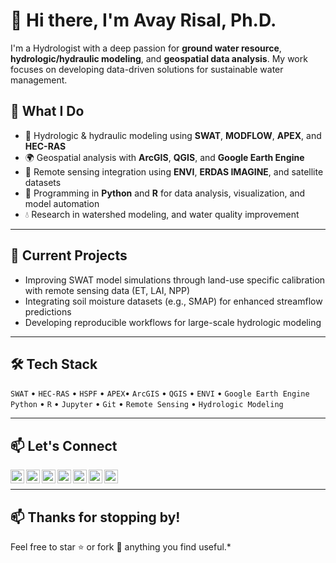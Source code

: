  # 👋 Hi there, I'm Avay Risal, Ph.D.

I'm a Hydrologist with a deep passion for **ground water resource**, **hydrologic/hydraulic modeling**, and **geospatial data analysis**. My work focuses on developing data-driven solutions for sustainable water management.


## 💼 What I Do
- 🧪 Hydrologic & hydraulic modeling using **SWAT**, **MODFLOW**, **APEX**, and **HEC-RAS**
- 🌍 Geospatial analysis with **ArcGIS**, **QGIS**, and **Google Earth Engine**
- 📡 Remote sensing integration using **ENVI**, **ERDAS IMAGINE**, and satellite datasets
- 🐍 Programming in **Python** and **R** for data analysis, visualization, and model automation
- 💧 Research in watershed modeling, and water quality improvement

---

## 🔭 Current Projects
- Improving SWAT model simulations through land-use specific calibration with remote sensing data (ET, LAI, NPP)
- Integrating soil moisture datasets (e.g., SMAP) for enhanced streamflow predictions
- Developing reproducible workflows for large-scale hydrologic modeling

---

## 🛠️ Tech Stack
`SWAT` • `HEC-RAS` • `HSPF` • `APEX`• `ArcGIS` • `QGIS` • `ENVI` • `Google Earth Engine`  
`Python` • `R` • `Jupyter` • `Git`  • `Remote Sensing` • `Hydrologic Modeling`

---

## 📫 Let's Connect

<a href="https://scholar.google.co.kr/citations?user=XHexQEoAAAAJ&hl=en">
  <img align="left" alt="TDA's Scholar" width="22px" src="https://cdn.jsdelivr.net/npm/simple-icons@v3/icons/googlescholar.svg" />
</a>

<a href="https://www.linkedin.com/in/avay-risal-ph-d-55711671/">
  <img align="left" alt="TDA's Linkdein" width="22px" src="https://cdn.jsdelivr.net/npm/simple-icons@v3/icons/linkedin.svg" />
</a>

<a href="https://www.researchgate.net/profile/Avay-Risal">
  <img align="left" alt="TDA's ResearchGate" width="22px" src="https://cdn.jsdelivr.net/npm/simple-icons@3.13.0/icons/researchgate.svg" />
</a>

<a href="https://github.com/avay-risal">
  <img align="left" alt="TDA's Github" width="22px" src="https://cdn.jsdelivr.net/npm/simple-icons@v3/icons/github.svg" />
</a>

<a href="https://orcid.org/my-orcid">
  <img align="left" alt="TDA's ORCiD" width="22px" src="https://cdn.jsdelivr.net/npm/simple-icons@3.13.0/icons/orcid.svg" />
</a>

<a href="https://publons.com/wos-op/researcher/1977359/avay-risal/">
  <img align="left" alt="TDA's Publons" width="22px" src="https://cdn.jsdelivr.net/npm/simple-icons@v3/icons/publons.svg" />
</a>

<a href="https://twitter.com/Aavayy"> 
  <img align="left" alt="TDA's Twitter" width="22px" src="https://cdn.jsdelivr.net/npm/simple-icons@v3/icons/twitter.svg" />
</a>
<br/>

------

## 📫 Thanks for stopping by!

Feel free to star ⭐ or fork 🔀 anything you find useful.*
<!---
avay-risal/avay-risal is a ✨ special ✨ repository because its `README.md` (this file) appears on your GitHub profile.
You can click the Preview link to take a look at your changes.
--->
